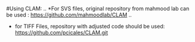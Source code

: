 #Using CLAM: 
 ..
*For SVS files, original repository from mahmood lab can be used : https://github.com/mahmoodlab/CLAM
 ..
 * for TIFF Files, repository with adjusted code should be used: https://github.com/pcicales/CLAM.git
